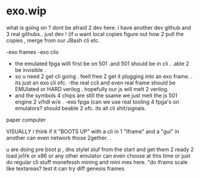 # exo.wip
what is going on ? dont be afraid 2 dev here. i have another dev github and 3 real githubs.. just dev ! 
(if u want local copies figure out how 2 pull the copies , merge from our JBash cli etc. 



-exo frames
-exo clis 
- the emulated fpga willl first be on 501  .and 501 should be in cli . .able 2 be invisible .
- so u need 2 get cli going . feell free 2 get it plugging into an exo frame. . its just an exo cli ofc. 
-the real ccli and even real frame should be EMUlated or HARD verilog . hopefully our js will melt 2 verilog. 
- and the symbols 4 chips are still the ssame we just melt the js 501 engine 2 v/hdl w/e . 
-exo fpga (can we use real tooling 4 fpga's on emulators? should beable 2 ofc. its all cli shit/signals.





<dontforget>paper computer 

  
  
  VISUALLY i think if it "BOOTS UP" with a cli in 1 "Iframe" and a "gui" in another can even network those 2gether. .
  
  u are doing pre boot p , dns stylel stuf from the start and get them 2 ready 2 load jo1rk or x86 or any other emulator
  can even choose at this time or just do regular cli stuff monefessh mining and mini mex here. "do iframs scale like textareas? test it
 can try diff genesis frames
